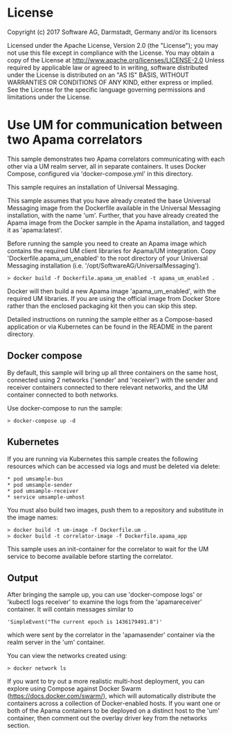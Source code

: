 License
=======
Copyright (c) 2017 Software AG, Darmstadt, Germany and/or its licensors

Licensed under the Apache License, Version 2.0 (the "License"); you may not use this
file except in compliance with the License. You may obtain a copy of the License at
http://www.apache.org/licenses/LICENSE-2.0
Unless required by applicable law or agreed to in writing, software distributed under the
License is distributed on an "AS IS" BASIS, WITHOUT WARRANTIES OR CONDITIONS OF ANY KIND,
either express or implied. 
See the License for the specific language governing permissions and limitations under the License.


Use UM for communication between two Apama correlators
======================================================
This sample demonstrates two Apama correlators communicating with each other
via a UM realm server, all in separate containers. It uses Docker Compose,
configured via 'docker-compose.yml' in this directory.

This sample requires an installation of Universal Messaging.

This sample assumes that you have already created the base Universal
Messaging image from the Dockerfile available in the Universal Messaging
installation, with the name 'um'. Further, that you have already created the
Apama image from the Docker sample in the Apama installation, and tagged it as
'apama:latest'.

Before running the sample you need to create an Apama image which contains the
required UM client libraries for Apama/UM integration. Copy
'Dockerfile.apama_um_enabled' to the root directory of your Universal Messaging
installation (i.e. '/opt/SoftwareAG/UniversalMessaging').

    > docker build -f Dockerfile.apama_um_enabled -t apama_um_enabled .

Docker will then build a new Apama image 'apama_um_enabled', with the required
UM libraries. If you are using the official image from Docker Store rather
than the enclosed packaging kit then you can skip this step.

Detailed instructions on running the sample either as a Compose-based
application or via Kubernetes can be found in the README in the parent
directory.

Docker compose
--------------

By default, this sample will bring up all three containers on the same host,
connected using 2 networks ('sender' and 'receiver') with the sender and
receiver containers connected to there relevant networks, and the UM container
connected to both networks.

Use docker-compose to run the sample:

    > docker-compose up -d

Kubernetes
----------

If you are running via Kubernetes this sample creates the following
resources which can be accessed via logs and must be deleted via delete:

	* pod umsample-bus
	* pod umsample-sender
	* pod umsample-receiver
	* service umsample-umhost

You must also build two images, push them to a repository and substitute in the
image names:

	> docker build -t um-image -f Dockerfile.um .
	> docker build -t correlator-image -f Dockerfile.apama_app

This sample uses an init-container for the correlator to wait for the UM
service to become available before starting the correlator.

Output
------

After bringing the sample up, you can use 'docker-compose logs' or 'kubectl
logs receiver' to examine the logs from the 'apamareceiver' container. It will
contain messages similar to 

    'SimpleEvent("The current epoch is 1436179491.8")'

which were sent by the correlator in the 'apamasender' container via the realm
server in the 'um' container.

You can view the networks created using:

    > docker network ls

If you want to try out a more realistic multi-host deployment, you can explore
using Compose against Docker Swarm (https://docs.docker.com/swarm/), which
will automatically distribute the containers across a collection of
Docker-enabled hosts. If you want one or both of the Apama containers to be
deployed on a distinct host to the 'um' container, then comment out the overlay
driver key from the networks section.

